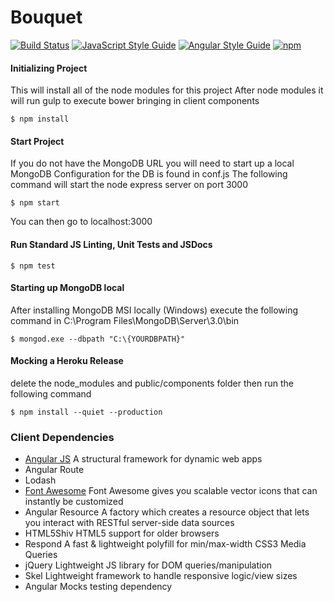# Bouquet

[![Build Status](https://travis-ci.org/coryellenberger/bouquet.io.svg?branch=master)](https://travis-ci.org/coryellenberger/bouquet.io)        [![JavaScript Style Guide](https://img.shields.io/badge/linting-standard-brightgreen.svg?flat)](http://standardjs.com/)       [![Angular Style Guide](https://img.shields.io/badge/bestpractices-angularjs-brightgreen.svg?style=flat)](https://github.com/johnpapa/angular-styleguide/blob/master/a1/README.md)                 [![npm](https://img.shields.io/npm/v/npm.svg?maxAge=2592000)]()

#### Initializing Project
This will install all of the node modules for this project
After node modules it will run gulp to execute bower bringing in client components
``` 
$ npm install
```

#### Start Project
If you do not have the MongoDB URL you will need to start up a local MongoDB
Configuration for the DB is found in conf.js
The following command will start the node express server on port 3000 
```
$ npm start
```
You can then go to localhost:3000

#### Run Standard JS Linting, Unit Tests and JSDocs
```
$ npm test
```

#### Starting up MongoDB local
After installing MongoDB MSI locally (Windows)
execute the following command in
C:\Program Files\MongoDB\Server\3.0\bin

```
$ mongod.exe --dbpath "C:\{YOURDBPATH}"
```

#### Mocking a Heroku Release
delete the node_modules and public/components folder then run the following command
```
$ npm install --quiet --production
```

### Client Dependencies
- [Angular JS](https://docs.angularjs.org/api) A structural framework for dynamic web apps
- Angular Route
- Lodash
- [Font Awesome](http://fontawesome.io/) Font Awesome gives you scalable vector icons that can instantly be customized
- Angular Resource A factory which creates a resource object that lets you interact with RESTful server-side data sources
- HTML5Shiv HTML5 support for older browsers
- Respond A fast & lightweight polyfill for min/max-width CSS3 Media Queries
- jQuery Lightweight JS library for DOM queries/manipulation
- Skel Lightweight framework to handle responsive logic/view sizes
- Angular Mocks testing dependency